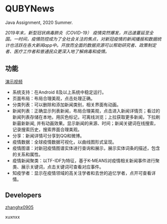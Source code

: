 # QUBYNews

Java Assignment, 2020 Summer.

*2019年末，新型冠状病毒肺炎（COVID-19） 疫情突然爆发，并迅速蔓延至全国。一时间，疫情防控成为了全社会关注的焦点，对新冠疫情的新闻播报和数据统计也活跃在各大新闻app中。开放而全面的数据资源可以帮助研究者、政策制定者、医疗工作者和普通民众更深入地了解病毒和疫情。*

## 功能

[演示视频](https://cloud.tsinghua.edu.cn/d/c4626ddc0c4b438da55b/)


-  系统支持：在Android 8及以上系统中稳定运行。
-  页面布局：布局合理美观，点击处理正确。
-  分类列表：可以删除和添加新闻类别，相关界面有动画。
-  新闻列表：正确显示列表新闻，布局合理美观，点击进入新闻详情页；看过的新闻列表存储在本地，用灰色标记，可离线浏览；上拉获取更多新闻，下拉刷新最新新闻,  并有动画效果。显示新闻的来源、时间；新闻关键词在线搜索，记录搜索历史，搜索界面合理美观。
-  分享：新闻详情可分享到QQ和微博。
-  疫情数据：全球疫情数据可视化，以曲线图形式呈现。
-  疫情图谱：对新冠疫情图谱实体进行查询和展示，展示实体词条的描述，包含的关系和属性。
-  疫情新闻聚类：以TF-IDF为特征，基于K-MEANS对疫情相关新闻事件进行聚类、展示关键词，点击关键词可查看对应事件。
-  知疫学者：显示在疫情领域的高关注学者和去世的追忆学者，点开可查看详情。

## Developers

[zhanghx0905](https://github.com/zhanghx0905)

xuxnxx
